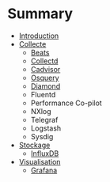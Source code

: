 # Summary

* [Introduction](README.md)
* [Collecte](collect/README.md)
   * [Beats](collect/beats.md)
   * [Collectd](collect/collectd.md)
   * [Cadvisor](collect/cadvisor.md)
   * [Osquery](collect/osquery.md)
   * [Diamond](collect/diamond.md)
   * Fluentd
   * Performance Co-pilot
   * NXlog
   * Telegraf
   * Logstash
   * Sysdig
* [Stockage](store/README.md)
   * [InfluxDB](store/influxdb.md)
* [Visualisation](view/README.md)
   * [Grafana](view/grafana.md)

